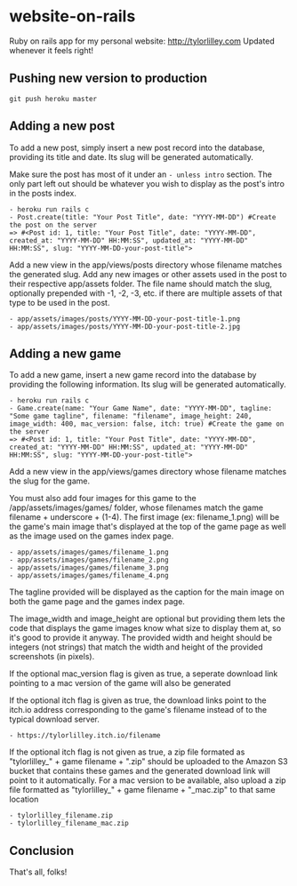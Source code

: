 # website-on-rails
Ruby on rails app for my personal website: http://tylorlilley.com
Updated whenever it feels right!

## Pushing new version to production
```
git push heroku master
```

## Adding a new post
To add a new post, simply insert a new post record into the database, providing its title and date. Its slug will be generated automatically.

Make sure the post has most of it under an `- unless intro` section. The only part left out should be whatever you wish to display as the post's intro in the posts index.

```
- heroku run rails c
- Post.create(title: "Your Post Title", date: "YYYY-MM-DD") #Create the post on the server
=> #<Post id: 1, title: "Your Post Title", date: "YYYY-MM-DD", created_at: "YYYY-MM-DD" HH:MM:SS", updated_at: "YYYY-MM-DD" HH:MM:SS", slug: "YYYY-MM-DD-your-post-title">
```

Add a new view in the app/views/posts directory whose filename matches the generated slug. Add any new images or other assets used in the post to their respective app/assets folder. The file name should match the slug, optionally prepended with -1, -2, -3, etc. if there are multiple assets of that type to be used in the post.

```
- app/assets/images/posts/YYYY-MM-DD-your-post-title-1.png
- app/assets/images/posts/YYYY-MM-DD-your-post-title-2.jpg
```

## Adding a new game
To add a new game, insert a new game record into the database by providing the following information. Its slug will be generated automatically.

```
- heroku run rails c
- Game.create(name: "Your Game Name", date: "YYYY-MM-DD", tagline: "Some game tagline", filename: "filename", image_height: 240, image_width: 400, mac_version: false, itch: true) #Create the game on the server
=> #<Post id: 1, title: "Your Post Title", date: "YYYY-MM-DD", created_at: "YYYY-MM-DD" HH:MM:SS", updated_at: "YYYY-MM-DD" HH:MM:SS", slug: "YYYY-MM-DD-your-post-title">
```

Add a new view in the app/views/games directory whose filename matches the slug for the game. 

You must also add four images for this game to the /app/assets/images/games/ folder, whose filenames match the game filename + underscore + (1-4). The first image (ex: filename_1.png) will be the game's main image that's displayed at the top of the game page as well as the image used on the games index page.

```
- app/assets/images/games/filename_1.png
- app/assets/images/games/filename_2.png
- app/assets/images/games/filename_3.png
- app/assets/images/games/filename_4.png
```

The tagline provided will be displayed as the caption for the main image on both the game page and the games index page.

The image_width and image_height are optional but providing them lets the code that displays the game images know what size to display them at, so it's good to provide it anyway. The provided width and height should be integers (not strings) that match the width and height of the provided screenshots (in pixels).

If the optional mac_version flag is given as true, a seperate download link pointing to a mac version of the game will also be generated

If the optional itch flag is given as true, the download links point to the itch.io address corresponding to the game's filename instead of to the typical download server.

```
- https://tylorlilley.itch.io/filename
```

If the optional itch flag is not given as true, a zip file formated as "tylorlilley_" + game filename + ".zip" should be uploaded to the Amazon S3 bucket that contains these games and the generated download link will point to it automatically. For a mac version to be available, also upload a zip file formatted as "tylorlilley_" + game filename + "_mac.zip" to that same location

```
- tylorlilley_filename.zip
- tylorlilley_filename_mac.zip
```

## Conclusion
That's all, folks!
